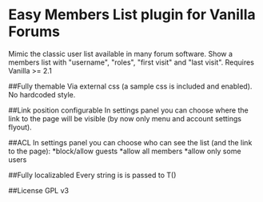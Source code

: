 # Easy Members List plugin for Vanilla Forums
Mimic the classic user list available in many forum software. Show a members list with "username", "roles", "first visit" and "last visit". Requires Vanilla >= 2.1

##Fully themable 
Via external css (a sample css is included and enabled). No hardcoded style.

##Link position configurable
In settings panel you can choose where the link to the page will be visible (by now only menu and account settings flyout).

##ACL
In settings panel you can choose who can see the list (and the link to the page):
*block/allow guests
*allow all members
*allow only some users

##Fully localizabled
Every string is is passed to T()

##License
GPL v3